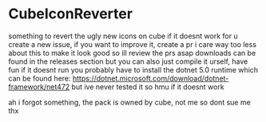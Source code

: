 # CubeIconReverter
something to revert the ugly new icons on cube
if it doesnt work for u create a new issue, if you want to improve it, create a pr
i care way too less about this to make it look good so ill review the prs asap
downloads can be found in the releases section but you can also just compile it urself, have fun
if it doesnt run you probably have to install the dotnet 5.0 runtime which can be found here: https://dotnet.microsoft.com/download/dotnet-framework/net472 but ive never tested it so hmu if it doesnt work

ah i forgot something, the pack is owned by cube, not me so dont sue me thx
